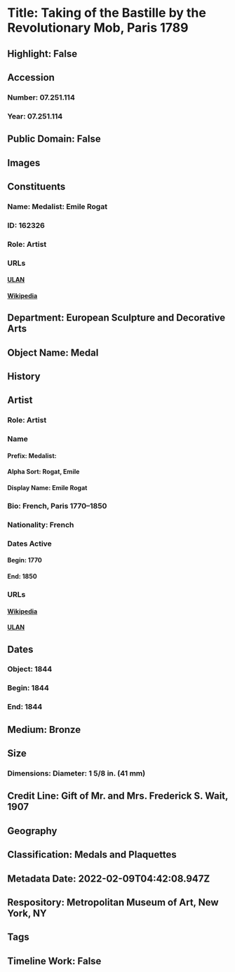 # Title: Taking of the Bastille by the Revolutionary Mob, Paris 1789
## Highlight: False
## Accession
### Number: 07.251.114
### Year: 07.251.114
## Public Domain: False
## Images
## Constituents
### Name: Medalist: Emile Rogat
### ID: 162326
### Role: Artist
### URLs
#### [ULAN](http://vocab.getty.edu/page/ulan/500524223)
#### [Wikipedia](https://www.wikidata.org/wiki/Q26952545)
## Department: European Sculpture and Decorative Arts
## Object Name: Medal
## History
## Artist
### Role: Artist
### Name
#### Prefix: Medalist:
#### Alpha Sort: Rogat, Emile
#### Display Name: Emile Rogat
### Bio: French, Paris 1770–1850
### Nationality: French
### Dates Active
#### Begin: 1770
#### End: 1850
### URLs
#### [Wikipedia](https://www.wikidata.org/wiki/Q26952545)
#### [ULAN](http://vocab.getty.edu/page/ulan/500524223)
## Dates
### Object: 1844
### Begin: 1844
### End: 1844
## Medium: Bronze
## Size
### Dimensions: Diameter: 1 5/8 in. (41 mm)
## Credit Line: Gift of Mr. and Mrs. Frederick S. Wait, 1907
## Geography
## Classification: Medals and Plaquettes
## Metadata Date: 2022-02-09T04:42:08.947Z
## Respository: Metropolitan Museum of Art, New York, NY
## Tags
## Timeline Work: False